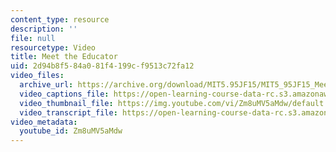```yaml
---
content_type: resource
description: ''
file: null
resourcetype: Video
title: Meet the Educator
uid: 2d94b8f5-84a0-81f4-199c-f9513c72fa12
video_files:
  archive_url: https://archive.org/download/MIT5.95JF15/MIT5_95JF15_MeetTheEducator_300k.mp4
  video_captions_file: https://open-learning-course-data-rc.s3.amazonaws.com/5-95j-teaching-college-level-science-and-engineering-fall-2015/b16e24ba95f55dab87e32a6f0a860566_Zm8uMV5aMdw.vtt
  video_thumbnail_file: https://img.youtube.com/vi/Zm8uMV5aMdw/default.jpg
  video_transcript_file: https://open-learning-course-data-rc.s3.amazonaws.com/5-95j-teaching-college-level-science-and-engineering-fall-2015/643879d0f0f847901c0201548c9db22c_Zm8uMV5aMdw.pdf
video_metadata:
  youtube_id: Zm8uMV5aMdw
---
```

